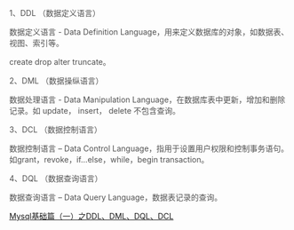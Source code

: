 <font style="color:rgb(81, 81, 81);">1、DDL （数据定义语言）</font>

<font style="color:rgb(81, 81, 81);">数据定义语言 - Data Definition Language，用来定义数据库的对象，如数据表、视图、索引等。</font>

<font style="color:rgb(81, 81, 81);">create drop alter truncate。</font>

<font style="color:rgb(81, 81, 81);">2、DML （数据操纵语言）</font>

<font style="color:rgb(81, 81, 81);">数据处理语言 - Data Manipulation Language，在数据库表中更新，增加和删除记录。如 update， insert， delete 不包含查询。</font>

<font style="color:rgb(81, 81, 81);">3、DCL （数据控制语言）</font>

<font style="color:rgb(81, 81, 81);">数据控制语言 – Data Control Language，指用于设置用户权限和控制事务语句。如grant，revoke，if…else，while，begin transaction。</font>

<font style="color:rgb(81, 81, 81);">4、DQL （数据查询语言）</font>

<font style="color:rgb(81, 81, 81);">数据查询语言 – Data Query Language，数据表记录的查询。</font>

<font style="color:rgb(81, 81, 81);"></font>

[Mysql基础篇（一）之DDL、DML、DQL、DCL](https://zhuanlan.zhihu.com/p/640490331)

